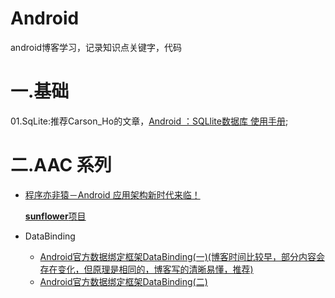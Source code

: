 # Android
android博客学习，记录知识点关键字，代码

# 一.基础

01.SqLite:推荐Carson_Ho的文章，[Android ：SQLlite数据库 使用手册](https://www.jianshu.com/p/8e3f294e2828);



# 二.AAC 系列

+ [程序亦非猿－Android 应用架构新时代来临！](https://mp.weixin.qq.com/s?__biz=MzIxNDE1NjQ2Mw==&mid=2649872547&idx=1&sn=35e9011560c922912851516f17311e29&scene=19#wechat_redirect)
  
  [**sunflower**项目](https://github.com/android/sunflower)

+ DataBinding
  + [Android官方数据绑定框架DataBinding(一)(博客时间比较早，部分内容会存在变化，但原理是相同的，博客写的清晰易懂，推荐)](https://blog.csdn.net/qibin0506/article/details/47393725)
  + [Android官方数据绑定框架DataBinding(二)](https://blog.csdn.net/qibin0506/article/details/47720125)